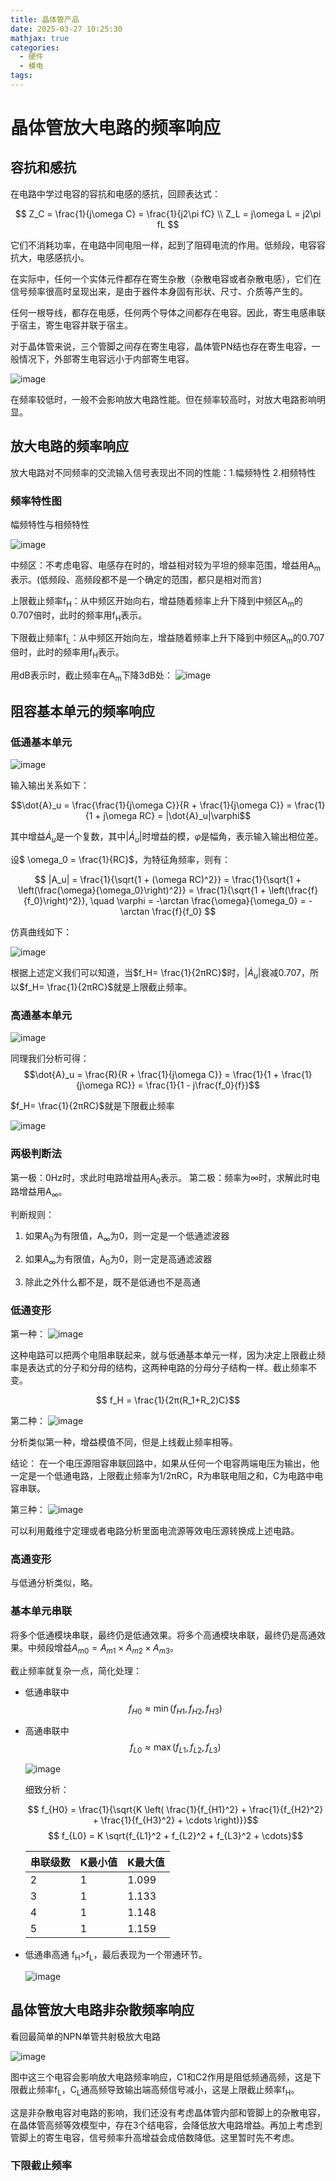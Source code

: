 ```yaml
---
title: 晶体管产品
date: 2025-03-27 10:25:30
mathjax: true
categories:
  - 硬件
  - 模电
tags:
---
```

# 晶体管放大电路的频率响应

## 容抗和感抗
在电路中学过电容的容抗和电感的感抗，回顾表达式：

$$ Z_C = \frac{1}{j\omega C} = \frac{1}{j2\pi fC} \\
  Z_L = j\omega L = j2\pi fL $$

它们不消耗功率，在电路中同电阻一样，起到了阻碍电流的作用。低频段，电容容抗大，电感感抗小。

在实际中，任何一个实体元件都存在寄生杂散（杂散电容或者杂散电感），它们在信号频率很高时呈现出来，是由于器件本身固有形状、尺寸、介质等产生的。

任何一根导线，都存在电感，任何两个导体之间都存在电容。因此，寄生电感串联于宿主，寄生电容并联于宿主。

对于晶体管来说，三个管脚之间存在寄生电容，晶体管PN结也存在寄生电容，一般情况下，外部寄生电容远小于内部寄生电容。

![image](https://github.com/maxiro-samurai/picx-images-hosting/raw/master/image.9gwqtb24s4.webp)

在频率较低时，一般不会影响放大电路性能。但在频率较高时，对放大电路影响明显。

## 放大电路的频率响应

放大电路对不同频率的交流输入信号表现出不同的性能：1.幅频特性 2.相频特性

### 频率特性图
幅频特性与相频特性

![image](https://github.com/maxiro-samurai/picx-images-hosting/raw/master/image.7i0k35ui2o.webp)


中频区：不考虑电容、电感存在时的，增益相对较为平坦的频率范围，增益用A<sub>m</sub>表示。(低频段、高频段都不是一个确定的范围，都只是相对而言)

上限截止频率f<sub>H</sub>：从中频区开始向右，增益随着频率上升下降到中频区A<sub>m</sub>的0.707倍时，此时的频率用f<sub>H</sub>表示。

下限截止频率f<sub>L</sub>：从中频区开始向左，增益随着频率上升下降到中频区A<sub>m</sub>的0.707倍时，此时的频率用f<sub>H</sub>表示。

用dB表示时，截止频率在A<sub>m</sub>下降3dB处：
![image](https://github.com/maxiro-samurai/picx-images-hosting/raw/master/image.icamhxrfq.webp)


## 阻容基本单元的频率响应

### 低通基本单元

![image](https://github.com/maxiro-samurai/picx-images-hosting/raw/master/image.9kgcsgm0zg.webp)

输入输出关系如下：

$$\dot{A}_u = \frac{\frac{1}{j\omega C}}{R + \frac{1}{j\omega C}} = \frac{1}{1 + j\omega RC} = |\dot{A}_u|\varphi$$

其中增益$\dot{A}_u$是一个复数，其中$|\dot{A}_u|$时增益的模，$\varphi$是幅角，表示输入输出相位差。

设$ \omega_0 = \frac{1}{RC}$，为特征角频率，则有：

$$
|A_u| = \frac{1}{\sqrt{1 + (\omega RC)^2}} 
= \frac{1}{\sqrt{1 + \left(\frac{\omega}{\omega_0}\right)^2}} 
= \frac{1}{\sqrt{1 + \left(\frac{f}{f_0}\right)^2}}, \quad 
\varphi = -\arctan \frac{\omega}{\omega_0} 
= -\arctan \frac{f}{f_0}
$$

仿真曲线如下：

![image](https://github.com/maxiro-samurai/picx-images-hosting/raw/master/image.491g7rm6zt.webp)

根据上述定义我们可以知道，当$f_H= \frac{1}{2πRC}$时，$|\dot{A}_u|$衰减0.707，所以$f_H= \frac{1}{2πRC}$就是上限截止频率。

### 高通基本单元

![image](https://github.com/maxiro-samurai/picx-images-hosting/raw/master/image.8z6p6mwnie.webp)


同理我们分析可得：
$$\dot{A}_u = \frac{R}{R + \frac{1}{j\omega C}} 
= \frac{1}{1 + \frac{1}{j\omega RC}} 
= \frac{1}{1 - j\frac{f_0}{f}}$$

$f_H= \frac{1}{2πRC}$就是下限截止频率

![image](https://github.com/maxiro-samurai/picx-images-hosting/raw/master/image.2ks3b1qb1t.webp)


### 两极判断法

第一极：0Hz时，求此时电路增益用A<sub>0</sub>表示。
第二极：频率为∞时，求解此时电路增益用A<sub>∞</sub>。

判断规则：

1. 如果A<sub>0</sub>为有限值，A<sub>∞</sub>为0，则一定是一个低通滤波器
2. 如果A<sub>∞</sub>为有限值，A<sub>0</sub>为0，则一定是高通滤波器

3. 除此之外什么都不是，既不是低通也不是高通


### 低通变形

第一种：
![image](https://github.com/maxiro-samurai/picx-images-hosting/raw/master/image.5tr77r658v.webp)

这种电路可以把两个电阻串联起来，就与低通基本单元一样，因为决定上限截止频率是表达式的分子和分母的结构，这两种电路的分母分子结构一样。截止频率不变。

$$ f_H = \frac{1}{2π(R_1+R_2)C}$$

第二种：
![image](https://github.com/maxiro-samurai/picx-images-hosting/raw/master/image.4joa1fpfup.webp)

分析类似第一种，增益模值不同，但是上线截止频率相等。

结论： 在一个电压源阻容串联回路中，如果从任何一个电容两端电压为输出，他一定是一个低通电路，上限截止频率为1/2πRC，R为串联电阻之和，C为电路中电容串联。

第三种：
![image](https://github.com/maxiro-samurai/picx-images-hosting/raw/master/image.2a59hyiplk.webp)

可以利用戴维宁定理或者电路分析里面电流源等效电压源转换成上述电路。


### 高通变形

与低通分析类似，略。


### 基本单元串联

将多个低通模块串联，最终仍是低通效果。将多个高通模块串联，最终仍是高通效果。中频段增益$A_{m0} = A_{m1} \times A_{m2} \times A_{m3}$。

截止频率就复杂一点，简化处理：
* 低通串联中 
    $$f_{H0} \approx \min(f_{H1}, f_{H2}, f_{H3})$$

* 高通串联中
    $$f_{L0} \approx \max(f_{L1}, f_{L2}, f_{L3})$$
    
    ![image](https://github.com/maxiro-samurai/picx-images-hosting/raw/master/image.2dovfoucss.png)


    细致分析：  

    $$ f_{H0} = \frac{1}{\sqrt{K \left( \frac{1}{f_{H1}^2} + \frac{1}{f_{H2}^2} + \frac{1}{f_{H3}^2} + \cdots \right)}}$$
    $$ f_{L0} = K \sqrt{f_{L1}^2 + f_{L2}^2 + f_{L3}^2 + \cdots}$$

    | 串联级数   | K最小值 | K最大值   |
    |--------|------|--------|
    | 2   | 1   | 1.099   |
    | 3   | 1   | 1.133   |
    | 4   | 1   | 1.148   |
    | 5   | 1   | 1.159   |

* 低通串高通 
    f<sub>H</sub>>f<sub>L</sub>，最后表现为一个带通环节。

    ![image](https://github.com/maxiro-samurai/picx-images-hosting/raw/master/image.6ikgrthojn.webp)

## 晶体管放大电路非杂散频率响应

看回最简单的NPN单管共射极放大电路

![image](https://github.com/maxiro-samurai/picx-images-hosting/raw/master/image.1hse0a81ir.webp)

图中这三个电容会影响放大电路频率响应，C1和C2作用是阻低频通高频，这是下限截止频率f<sub>L</sub>，C<sub>L</sub>通高频导致输出端高频信号减小，这是上限截止频率f<sub>H</sub>。

这是非杂散电容对电路的影响，我们还没有考虑晶体管内部和管脚上的杂散电容，在晶体管高频等效模型中，存在3个结电容，会降低放大电路增益。再加上考虑到管脚上的寄生电容，信号频率升高增益会成倍数降低。这里暂时先不考虑。


### 下限截止频率





